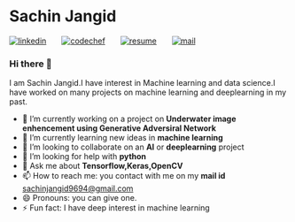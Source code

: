 # Sachin Jangid
  
[![linkedin](https://github.com/sachin327/unsupervise_learning/blob/main/images/linkedin.gif)](https://www.linkedin.com/in/sachin-jangid-6215ba1ab/)&nbsp;&nbsp;&nbsp;&nbsp;&nbsp;&nbsp;&nbsp;[![codechef](https://github.com/sachin327/unsupervise_learning/blob/main/images/c.png)](https://www.codechef.com/users/sachin327)&nbsp;&nbsp;&nbsp;&nbsp;&nbsp;&nbsp;&nbsp;[![resume](https://github.com/sachin327/unsupervise_learning/blob/main/images/r.png)](https://github.com/sachin327/unsupervise_learning/blob/main/images/SACHIN_JANGID%20(6).pdf)&nbsp;&nbsp;&nbsp;&nbsp;&nbsp;&nbsp;&nbsp;[![mail](https://github.com/sachin327/unsupervise_learning/blob/main/images/g.png)](mailto:sachinjangid9694@gmail.com)

### Hi there 👋

I am Sachin Jangid.I have interest in Machine learning and data science.I have worked on many projects on machine learning and deeplearning in my past.

- 🔭 I’m currently working on a project on **Underwater image enhencement using Generative Adversiral Network**
- 🌱 I’m currently learning new ideas in **machine learning**
- 👯 I’m looking to collaborate on an **AI** or **deeplearning** project
- 🤔 I’m looking for help with **python**
- 💬 Ask me about **Tensorflow,Keras,OpenCV**
- 📫 How to reach me: you contact with me on my **mail id** sachinjangid9694@gmail.com
- 😄 Pronouns: you can give one.
- ⚡ Fun fact: I have deep interest in machine learning

